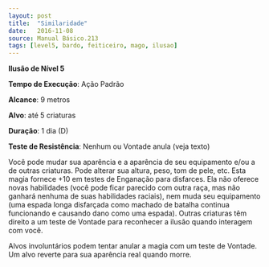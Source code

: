 ```yaml
---
layout: post
title:  "Similaridade"
date:   2016-11-08
source: Manual Básico.213
tags: [level5, bardo, feiticeiro, mago, ilusao]
---
```


**Ilusão de Nível 5**

**Tempo de Execução**: Ação Padrão

**Alcance**: 9 metros

**Alvo**: até 5 criaturas

**Duração**: 1 dia (D)

**Teste de Resistência**: Nenhum ou Vontade anula (veja texto)

Você pode mudar sua aparência e a aparência de seu equipamento e/ou a de outras criaturas. 
Pode alterar sua altura, peso, tom de pele, etc.
Esta magia fornece +10 em testes de Enganação para disfarces. Ela não oferece novas habilidades (você pode ficar parecido com outra raça, mas não ganhará nenhuma de suas habilidades raciais), nem muda seu equipamento (uma espada longa disfarçada como machado de batalha continua funcionando e causando dano como uma espada).
Outras criaturas têm direito a um teste de Vontade para reconhecer a ilusão quando interagem com você.

Alvos involuntários podem tentar anular a magia com um teste de Vontade. Um alvo reverte para sua aparência real quando morre.